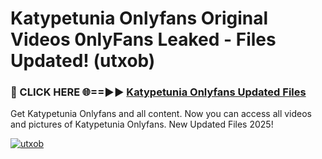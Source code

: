 # Katypetunia Onlyfans Original Videos 0nlyFans Leaked - Files Updated! (utxob)

<h3>🔴 CLICK HERE 🌐==►► <a href="https://tinyurl.com/ehrbuxhb" rel="nofollow">Katypetunia Onlyfans Updated Files</a></h3>

Get Katypetunia Onlyfans and all content. Now you can access all videos and pictures of Katypetunia Onlyfans. New Updated Files 2025!

[![utxob](https://i.imgur.com/lVYEuWS.gif)](https://tinyurl.com/ehrbuxhb)
